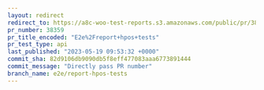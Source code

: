 ```yaml
---
layout: redirect
redirect_to: https://a8c-woo-test-reports.s3.amazonaws.com/public/pr/38359/api/index.html
pr_number: 38359
pr_title_encoded: "E2e%2Freport+hpos+tests"
pr_test_type: api
last_published: "2023-05-19 09:53:32 +0000"
commit_sha: 82d9106db9090db5f8eff477083aaa6773891444
commit_message: "Directly pass PR number"
branch_name: e2e/report-hpos-tests
---
```

